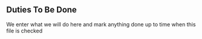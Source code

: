 ## Duties To Be Done

We enter what we will do here and mark anything done up to time when this file is checked
